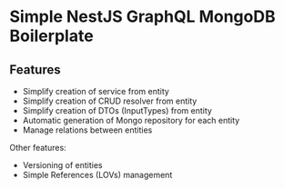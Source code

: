 # Simple NestJS GraphQL MongoDB Boilerplate

## Features

- Simplify creation of service from entity
- Simplify creation of CRUD resolver from entity
- Simplify creation of DTOs (InputTypes) from entity
- Automatic generation of Mongo repository for each entity
- Manage relations between entities

Other features:

- Versioning of entities
- Simple References (LOVs) management

